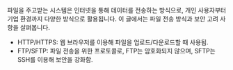 파일을 주고받는 시스템은 인터넷을 통해 데이터를 전송하는 방식으로, 개인 사용자부터 기업 환경까지 다양한 방식으로 활용됩니다. 이 글에서는 파일 전송 방식과 보안 고려 사항을 살펴봅니다.  

- HTTP/HTTPS: 웹 브라우저를 이용해 파일을 업로드/다운로드할 때 사용됨.  
- FTP/SFTP: 파일 전송을 위한 프로토콜로, FTP는 암호화되지 않으며, SFTP는 SSH를 이용해 보안을 강화함.